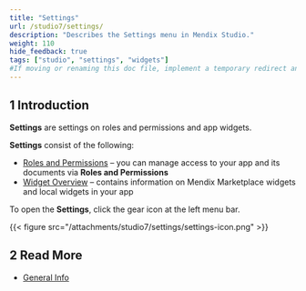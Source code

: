 ```yaml
---
title: "Settings"
url: /studio7/settings/
description: "Describes the Settings menu in Mendix Studio."
weight: 110
hide_feedback: true
tags: ["studio", "settings", "widgets"]
#If moving or renaming this doc file, implement a temporary redirect and let the respective team know they should update the URL in the product. See Mapping to Products for more details.
---
```


## 1 Introduction

**Settings** are settings on roles and permissions and app widgets. 

**Settings** consist of the following:

* [Roles and Permissions](/studio7/settings-security/) – you can manage access to your app and its documents via **Roles and Permissions**
* [Widget Overview](/studio7/settings-widget-overview/) – contains information on Mendix Marketplace widgets and local widgets in your app

To open the **Settings**, click the gear icon at the left menu bar.

{{< figure src="/attachments/studio7/settings/settings-icon.png" >}}

## 2 Read More

* [General Info](/studio7/general/)
